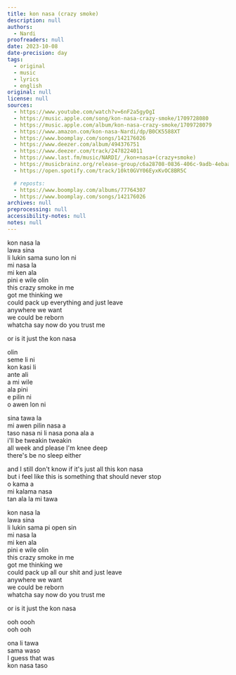 ```yaml
---
title: kon nasa (crazy smoke)
description: null
authors:
  - Nardi
proofreaders: null
date: 2023-10-08
date-precision: day
tags:
  - original
  - music
  - lyrics
  - english
original: null
license: null
sources:
  - https://www.youtube.com/watch?v=6nF2a5gyOgI
  - https://music.apple.com/song/kon-nasa-crazy-smoke/1709728080
  - https://music.apple.com/album/kon-nasa-crazy-smoke/1709728079
  - https://www.amazon.com/kon-nasa-Nardi/dp/B0CK5588XT
  - https://www.boomplay.com/songs/142176026
  - https://www.deezer.com/album/494376751
  - https://www.deezer.com/track/2478224011
  - https://www.last.fm/music/NARDI/_/kon+nasa+(crazy+smoke)
  - https://musicbrainz.org/release-group/c6a28708-0836-406c-9adb-4ebaa7c226bf
  - https://open.spotify.com/track/10kt0GVY06EyxKvOC8BR5C

  # reposts: 
  - https://www.boomplay.com/albums/77764307
  - https://www.boomplay.com/songs/142176026
archives: null
preprocessing: null
accessibility-notes: null
notes: null
---
```


kon nasa la  \
lawa sina   \
li lukin sama suno lon ni  \
mi nasa la   \
mi ken ala  \
pini e wile olin  \
this crazy smoke in me  \
got me thinking we  \
could pack up everything and just leave  \
anywhere we want  \
we could be reborn  \
whatcha say now do you trust me

or is it just the kon nasa

olin  \
seme li ni  \
kon kasi li  \
ante ali  \
a mi wile   \
ala pini  \
e pilin ni  \
o awen lon ni

sina tawa la  \
mi awen pilin nasa a  \
taso nasa ni li nasa pona ala a  \
i'll be tweakin tweakin  \
all week and please I'm knee deep  \
there's be no sleep either

and I still don't know if it's just all this kon nasa  \
but i feel like this is something that should never stop  \
o kama a  \
mi kalama nasa  \
tan ala la mi tawa

kon nasa la  \
lawa sina   \
li lukin sama pi open sin  \
mi nasa la   \
mi ken ala  \
pini e wile olin  \
this crazy smoke in me  \
got me thinking we  \
could pack up all our shit and just leave  \
anywhere we want  \
we could be reborn  \
whatcha say now do you trust me

or is it just the kon nasa

ooh oooh  \
ooh ooh

ona li tawa  \
sama waso  \
I guess that was  \
kon nasa taso
